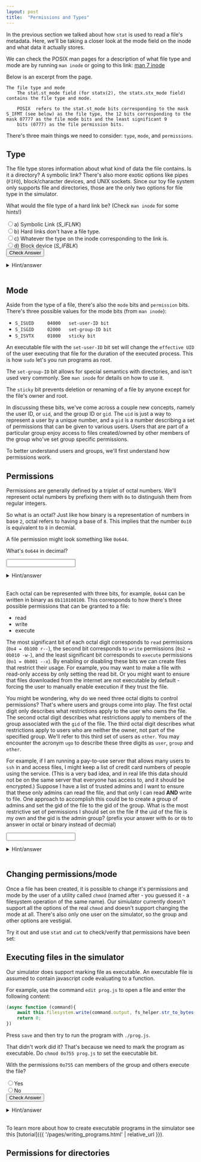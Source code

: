 ```yaml
---
layout: post
title:  "Permissions and Types"
---
```

<script type="module">
import {LayeredFilesystem} from "{{ '/js/lfs.mjs' | relative_url }}"
import {Shell} from "{{ '/js/shell.mjs' | relative_url }}"

var shell = new Shell(new LayeredFilesystem(), document.getElementById("shell"));
shell.main("{{ site.baseurl }}");

var shell_1 = new Shell(new LayeredFilesystem(), document.getElementById("shell_1"));
shell_1.main("{{ site.baseurl }}");
</script>

In the previous section we talked about how `stat` is used to read a file's metadata.
Here, we'll be taking a closer look at the mode field on the inode and what data it actually stores.

We can check the POSIX man pages for a description of what file type and mode are by running `man inode` or going to this link: [man 7 inode](http://man7.org/linux/man-pages/man7/inode.7.html)

Below is an excerpt from the page.

```
The file type and mode
    The stat.st_mode field (for statx(2), the statx.stx_mode field) contains the file type and mode.

    POSIX  refers to the stat.st_mode bits corresponding to the mask S_IFMT (see below) as the file type, the 12 bits corresponding to the mask 07777 as the file mode bits and the least significant 9
    bits (0777) as the file permission bits.
```

There's three main things we need to consider: `type`, `mode`, and `permissions`.

## Type

The file type stores information about what kind of data the file contains.
Is it a directory? A symbolic link?
There's also more exotic options like pipes (`FIFO`), block/character devices, and UNIX sockets.
Since our toy file system only supports file and directories, those are the only two options for file type in the simulator.

What would the file type of a hard link be? (Check `man inode` for some hints!)

<form onsubmit="check_answer(document.getElementById('c').checked, true); return false;">
    <input type="radio" name="question1" id="a">a) Symbolic Link (<i>S_IFLNK</i>)<br>
    <input type="radio" name="question1" id="b">b) Hard links don't have a file type.<br>
    <input type="radio" name="question1" id="c">c) Whatever the type on the inode corresponding to the link is.<br>
    <input type="radio" name="question1" id="d">d) Block device (<i>S_IFBLK</i>)<br>
    <input type="submit" value="Check Answer">
</form>
<details><summary>Hint/answer</summary>
<div markdown="1">
The answer is `c`.

Hard links are just entries in a directory that point to a particular inode, in essence it's what we normally think of as a "file".
Thus, the file type of the hard link is a trick question that's just asking what's the file type of some entry in a directory.
</div>
</details>
<br>

## Mode

Aside from the type of a file, there's also the `mode` bits and `permission` bits.
There's three possible values for the mode bits (from `man inode`):
+ `S_ISUID     04000   set-user-ID bit`
+ `S_ISGID     02000   set-group-ID bit`
+ `S_ISVTX     01000   sticky bit`

An executable file with the `set-user-ID` bit set will change the `effective UID` of the user executing that file for the duration of the executed process.
This is how `sudo` let's you run programs as root.

The `set-group-ID` bit allows for special semantics with directories, and isn't used very commonly.
See `man inode` for details on how to use it.

The `sticky` bit prevents deletion or renaming of a file by anyone except for the file's owner and root.

In discussing these bits, we've come across a couple new concepts, namely the user ID, or `uid`, and the group ID or `gid`.
The `uid` is just a way to represent a user by a unique number, and a `gid` is a number describing a set of permissions that can be given to various users.
Users that are part of a particular group enjoy access to files created/owned by other members of the group who've set group specific permissions.

To better understand users and groups, we'll first understand how permissions work.

## Permissions

Permissions are generally defined by a triplet of octal numbers.
We'll represent octal numbers by prefixing them with `0o` to distinguish them from regular integers.

So what is an octal?
Just like how binary is a representation of numbers in base `2`, octal refers to having a base of `8`.
This implies that the number `0o10` is equivalent to `8` in decmial.

A file permission might look something like `0o644`.

What's `0o644` in decimal?
<form onsubmit="check_answer(document.getElementById('decimal').value, '420'); return false;">
  <input id="decimal"/>
</form>
<details><summary>Hint/answer</summary>
<div markdown="1">
`0o644 = 64*6 + 8*4 + 1*4 = 420`
</div>
</details>
<br>

Each octal can be represented with three bits, for example, `0o644` can be written in binary as `0b110100100`.
This corresponds to how there's three possible permissions that can be granted to a file:
+ read
+ write
+ execute

The most significant bit of each octal digit corresponds to `read` permissions (`0o4 = 0b100 r--`),
the second bit corresponds to `write` permissions (`0o2 = 0b010 -w-`),
and the least significant bit corresponds to `execute` permissions (`0o1 = 0b001 --x`).
By enabling or disabling these bits we can create files that restrict their usage.
For example, you may want to make a file with read-only access by only setting the read bit.
Or you  might want to ensure that files downloaded from the internet are not executable by default - forcing the user to manually enable execution if they trust the file.

You might be wondering, why do we need three octal digits to control permissions?
That's where users and groups come into play.
The first octal digit only describes what restrictions apply to the user who owns the file.
The second octal digit describes what restrictions apply to members of the group associated with the `gid` of the file.
The third octal digit describes what restrictions apply to users who are neither the owner, not part of the specified group.
We'll refer to this third set of users as `other`.
You may encounter the acronym `ugo` to describe these three digits as `user`, `group` and `other`.

For example, if I am running a pay-to-use server that allows many users to `ssh` in and access files, I might keep a list of credit card numbers of people using the service.
(This is a very bad idea, and in real life this data should not be on the same server that everyone has access to, and it should be encrypted.)
Suppose I have a list of trusted admins and I want to ensure that these only admins can read the file, and that only I can read __AND__ write to file.
One approach to accomplish this could be to create a group of admins and set the gid of the file to the gid of the group.
What is the most restrictive set of permissions I should set on the file if the uid of the file is my own and the gid is the admin group? (prefix your answer with `0o` or `0b` to answer in octal or binary instead of decmial)

<form onsubmit="check_answer(Number(document.getElementById('perm').value), 416); return false;">
  <input id="perm"/>
</form>
<details><summary>Hint/answer</summary>
<div markdown="1">
As the owner, I need to read and write to file, but I don't need to execute the file.
So the most restrictive set of permissions I should apply to the owner is `0o6`.
Note that `0o7` which enables execute also achieves read and write access, but it's not the most restrictive option.

Now for the group we want only read permissions, described by `0o4 = 0b100 (r--)`.

And finally for other, we want no permissions, described by `0o0`.

Putting these digits together we get `0o640 = 0b110100000 = rw-r----- = 416`.
</div>
</details>
<br>

## Changing permissions/mode

Once a file has been created, it is possible to change it's permissions and mode by the user of a utility called `chmod` (named after - you guessed it - a filesystem operation of the same name).
Our simiulator currently doesn't support all the options of the real `chmod` and doesn't support changing the mode at all.
There's also only one user on the simulator, so the group and other options are vestigial.

Try it out and use `stat` and `cat` to check/verify that permissions have been set:

<div id='shell'></div>

## Executing files in the simulator

Our simulator does support marking file as executable.
An executable file is assumed to contain javascript code evaluating to a function.

For example, use the command `edit prog.js` to open a file and enter the following content:

```javascript
(async function (command){
    await this.filesystem.write(command.output, fs_helper.str_to_bytes("hello world!\n"));
    return 0;
})
```
<div id='shell_1'></div>

Press `save` and then try to run the program with `./prog.js`.

That didn't work did it?
That's because we need to mark the program as executable.
Do `chmod 0o755 prog.js` to set the executable bit.

With the permissions `0o755` can members of the group and others execute the file?
<form onsubmit="check_answer(document.getElementById('yes').checked, true); return false;">
    <input type="radio" name="question1" id="yes">Yes<br>
    <input type="radio" name="question1" id="no">No<br>
    <input type="submit" value="Check Answer">
</form>
<details><summary>Hint/answer</summary>
<div markdown="1">
Yes! `0o5=0b101 (r-x)`
</div>
</details>
<br>

To learn more about how to create executable programs in the simulator see this [tutorial]({{ '/pages/writing_programs.html' | relative_url }}).

## Permissions for directories

<!-- TODO fill this out -->

